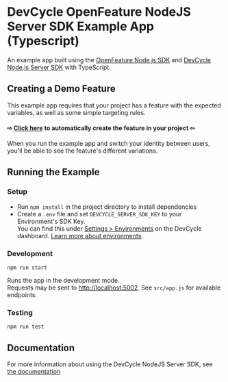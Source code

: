 # DevCycle OpenFeature NodeJS Server SDK Example App (Typescript)

An example app built using the [OpenFeature Node.js SDK](https://openfeature.dev/docs/reference/technologies/server/javascript)
and [DevCycle Node.js Server SDK](https://docs.devcycle.com/sdk/server-side-sdks/node/) with TypeScript.

## Creating a Demo Feature
This example app requires that your project has a feature with the expected variables, as well as some simple targeting rules. 

#### ⇨ [Click here](https://app.devcycle.com/r/create?resource=feature&key=hello-togglebot) to automatically create the feature in your project ⇦

When you run the example app and switch your identity between users, you'll be able to see the feature's different variations.

## Running the Example
### Setup

* Run `npm install` in the project directory to install dependencies
* Create a `.env` file and set `DEVCYCLE_SERVER_SDK_KEY` to your Environment's SDK Key.\
You can find this under [Settings > Environments](https://app.devcycle.com/r/environments) on the DevCycle dashboard.
[Learn more about environments](https://docs.devcycle.com/essentials/environments).

### Development

`npm run start`

Runs the app in the development mode.\
Requests may be sent to [http://localhost:5002](http://localhost:5002). See `src/app.js` for available endpoints.

### Testing

`npm run test`

## Documentation
For more information about using the DevCycle NodeJS Server SDK, see [the documentation](https://docs.devcycle.com/sdk/server-side-sdks/node/)
